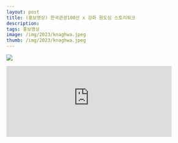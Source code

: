 ```yaml
---
layout: post
title: (홍보영상) 한국관광100선 x 강화 원도심 스토리워크
description: 
tags: 홍보영상
image: /img/2023/knaghwa.jpeg
thumb: /img/2023/knaghwa.jpeg
---
```


![](../img/2023/knaghwa.jpeg)
<iframe width="432" height="185.5" src="https://www.youtube.com/embed/2XTWQFKr3hg" title="한국관광100선 x 강화 원도심 스토리워크 [강화도 원도심]" frameborder="0" allow="accelerometer; autoplay; clipboard-write; encrypted-media; gyroscope; picture-in-picture; web-share" allowfullscreen></iframe>


